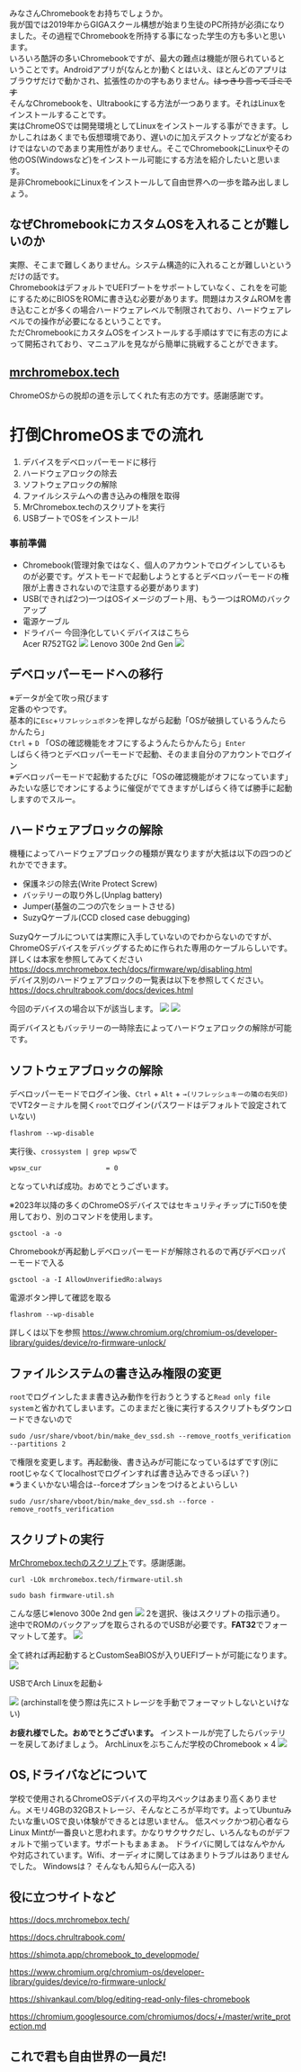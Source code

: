 <!-- Title:"全学生に知ってもらいたいChromebookにlinuxをクリーンインストールする方法"  
     Tags:"Linux,chromebook"
     Date:"2025-06-08"
-->
みなさんChromebookをお持ちでしょうか。  
我が国では2019年からGIGAスクール構想が始まり生徒のPC所持が必須になりました。その過程でChromebookを所持する事になった学生の方も多いと思います。  
いろいろ酷評の多いChromebookですが、最大の難点は機能が限られているということです。Androidアプリが(なんとか)動くとはいえ、ほとんどのアプリはブラウザだけで動かされ、拡張性のかの字もありません。~~はっきり言ってゴミです~~  
そんなChromebookを、Ultrabookにする方法が一つあります。それはLinuxをインストールすることです。  
実はChromeOSでは開発環境としてLinuxをインストールする事ができます。しかしこれはあくまでも仮想環境であり、遅いのに加えデスクトップなどが変るわけではないのであまり実用性がありません。そこでChromebookにLinuxやその他のOS(Windowsなど)をインストール可能にする方法を紹介したいと思います。  
是非ChromebookにLinuxをインストールして自由世界への一歩を踏み出しましょう。  
## なぜChromebookにカスタムOSを入れることが難しいのか
実際、そこまで難しくありません。システム構造的に入れることが難しいというだけの話です。  
ChromebookはデフォルトでUEFIブートをサポートしていなく、これをを可能にするためにBIOSをROMに書き込む必要があります。問題はカスタムROMを書き込むことが多くの場合ハードウェアレベルで制限されており、ハードウェアレベルでの操作が必要になるということです。  
ただChromebookにカスタムOSをインストールする手順はすでに有志の方によって開拓されており、マニュアルを見ながら簡単に挑戦することができます。  
## [mrchromebox.tech](https://mrchromebox.tech)
ChromeOSからの脱却の道を示してくれた有志の方です。感謝感謝です。  

# 打倒ChromeOSまでの流れ
1. デバイスをデベロッパーモードに移行
2. ハードウェアロックの除去
3. ソフトウェアロックの解除
4. ファイルシステムへの書き込みの権限を取得
5. MrChromebox.techのスクリプトを実行
6. USBブートでOSをインストール!

### 事前準備
- Chromebook(管理対象ではなく、個人のアカウントでログインしているものが必要です。ゲストモードで起動しようとするとデベロッパーモードの権限が上書きされないので注意する必要があります)
- USB(できれば2つ)一つはOSイメージのブート用、もう一つはROMのバックアップ
- 電源ケーブル
- ドライバー
今回浄化していくデバイスはこちら  
Acer R752TG2
![](https://storage.googleapis.com/zenn-user-upload/1f8d2f649f32-20250607.png)
Lenovo 300e 2nd Gen
![](https://storage.googleapis.com/zenn-user-upload/95bfe65e256c-20250607.png)

## デベロッパーモードへの移行

※データが全て吹っ飛びます  
定番のやつです。  
基本的に`Esc`+`リフレッシュポタン`を押しながら起動「OSが破損しているうんたらかんたら」  
`Ctrl` + `D` 「OSの確認機能をオフにするようんたらかんたら」`Enter`  
しばらく待つとデベロッパーモードで起動、そのまま自分のアカウントでログイン  
※デベロッパーモードで起動するたびに「OSの確認機能がオフになっています」みたいな感じでオンにするように催促がでてきますがしばらく待てば勝手に起動しますのでスルー。  
## ハードウェアブロックの解除
機種によってハードウェアブロックの種類が異なりますが大抵は以下の四つのどれかでできます。

- 保護ネジの除去(Write Protect Screw) 
- バッテリーの取り外し(Unplag battery)
- Jumper(基盤の二つの穴をショートさせる)
- SuzyQケーブル(CCD closed case debugging)

SuzyQケーブルについては実際に入手していないのでわからないのですが、ChromeOSデバイスをデバッグするために作られた専用のケーブルらしいです。詳しくは本家を参照してみてください  
https://docs.mrchromebox.tech/docs/firmware/wp/disabling.html  
デバイス別のハードウェアブロックの一覧表は以下を参照してください。  
https://docs.chrultrabook.com/docs/devices.html

今回のデバイスの場合以下が該当します。
![](https://storage.googleapis.com/zenn-user-upload/bfac71846c58-20250607.png)
![](https://storage.googleapis.com/zenn-user-upload/17cd80ee848c-20250607.png)

両デバイスともバッテリーの一時除去によってハードウェアロックの解除が可能です。  
## ソフトウェアブロックの解除
デベロッパーモードでログイン後、`Ctrl` + `Alt` + `→(リフレッシュキーの隣の右矢印)`でVT2ターミナルを開く`root`でログイン(パスワードはデフォルトで設定されていない)
```
flashrom --wp-disable
```
実行後、`crossystem | grep wpsw`で
```
wpsw_cur                = 0
```
となっていれば成功。おめでとうございます。   

 ※2023年以降の多くのChromeOSデバイスではセキュリティチップにTi50を使用しており、別のコマンドを使用します。

```
gsctool -a -o
```
Chromebookが再起動しデベロッパーモードが解除されるので再びデベロッパーモードで入る
```
gsctool -a -I AllowUnverifiedRo:always
```
電源ボタン押して確認を取る
```
flashrom --wp-disable
```
詳しくは以下を参照
https://www.chromium.org/chromium-os/developer-library/guides/device/ro-firmware-unlock/  


## ファイルシステムの書き込み権限の変更
`root`でログインしたまま書き込み動作を行おうとうすると`Read only file system`と省かれてしまいます。このままだと後に実行するスクリプトもダウンロードできないので
```
sudo /usr/share/vboot/bin/make_dev_ssd.sh --remove_rootfs_verification --partitions 2
```
で権限を変更します。再起動後、書き込みが可能になっているはずです(別にrootじゃなくてlocalhostでログインすれば書き込みできるっぽい？)  
※うまくいかない場合は--forceオプションをつけるとよいらしい
```
sudo /usr/share/vboot/bin/make_dev_ssd.sh --force -remove_rootfs_verification
```
## スクリプトの実行
[MrChromebox.techのスクリプト](https://docs.mrchromebox.tech/docs/fwscript.html)です。感謝感謝。
```
curl -LOk mrchromebox.tech/firmware-util.sh
```
```
sudo bash firmware-util.sh
```
こんな感じ※lenovo 300e 2nd gen
![](https://storage.googleapis.com/zenn-user-upload/4c871c08df29-20250607.jpg)
2を選択、後はスクリプトの指示通り。
途中でROMのバックアップを取らされるのでUSBが必要です。**FAT32**でフォーマットして差す。
![](https://storage.googleapis.com/zenn-user-upload/96d97279f7ab-20250607.jpg)

全て終れば再起動するとCustomSeaBIOSが入りUEFIブートが可能になります。
![](https://storage.googleapis.com/zenn-user-upload/9d183979ca15-20250608.jpg)

USBでArch Linuxを起動↓

![](https://storage.googleapis.com/zenn-user-upload/fdffa2871234-20250607.jpg)
(archinstallを使う際は先にストレージを手動でフォーマットしないといけない)

**お疲れ様でした。おめでとうございます。**
インストールが完了したらバッテリーを戻してあげましょう。
ArchLinuxをぶちこんだ学校のChromebook × 4
![](https://storage.googleapis.com/zenn-user-upload/114257ba3256-20250607.png)

## OS,ドライバなどについて
学校で使用されるChromeOSデバイスの平均スペックはあまり高くありません。メモリ4GBの32GBストレージ、そんなところが平均です。よってUbuntuみたいな重いOSで良い体験ができるとは思いません。
低スペックかつ初心者ならLinux Mintが一番良いと思われます。かなりサクサクだし、いろんなものがデフォルトで揃っています。サポートもまぁまぁ。
ドライバに関してはなんやかんや対応されています。Wifi、オーディオに関してはあまりトラブルはありませんでした。
Windowsは？ そんなもん知らん(一応入る)
## 役に立つサイトなど
https://docs.mrchromebox.tech/

https://docs.chrultrabook.com/

https://shimota.app/chromebook_to_developmode/

https://www.chromium.org/chromium-os/developer-library/guides/device/ro-firmware-unlock/

https://shivankaul.com/blog/editing-read-only-files-chromebook

https://chromium.googlesource.com/chromiumos/docs/+/master/write_protection.md
## これで君も自由世界の一員だ!
